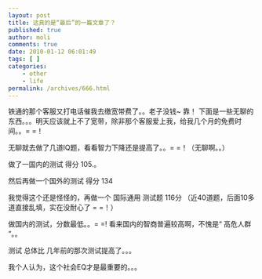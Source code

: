 ```yaml
---
layout: post
title: 这真的是“最后”的一篇文章了？
published: true
author: moli
comments: true
date: 2010-01-12 06:01:49
tags: [ ]
categories:
    - other
    - life
permalink: /archives/666.html
---
```

铁通的那个客服又打电话催我去缴宽带费了。。老子没钱~ 靠！ 下面是一些无聊的东西。。。明天应该就上不了宽带，除非那个客服爱上我，给我几个月的免费时间。。= =！

无聊就去做了几道IQ题，看看智力下降还是提高了。。= =！（无聊啊。。）

做了一国内的测试 得分 105.。

[][1]

然后再做一个国外的测试 得分 134

[][2]

我觉得这个还是怪怪的，再做一个 国际通用 测试题 116分 （近40道题，后面10多道直接乱填，实在没耐心了 = =！）

[][3]

做国内的测试，分数最低。。= =! 看来国内的智商普遍较高啊，不愧是“ 高危人群 ”。。

测试 总体比 几年前的那次测试提高了。。。

我个人认为，这个社会EQ才是最重要的。。。

 [1]: http://mymoli.cn/wp-content/uploads/2010/01/a.jpg
 [2]: http://mymoli.cn/wp-content/uploads/2010/01/b.jpg
 [3]: http://mymoli.cn/wp-content/uploads/2010/01/c.jpg